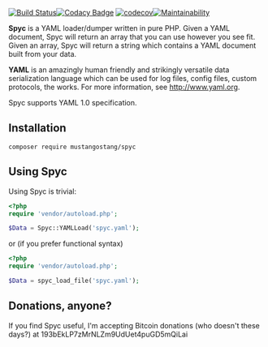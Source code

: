 [![Build Status](https://travis-ci.org/techno-express/spyc.svg?branch=master)](https://travis-ci.org/techno-express/spyc)[![Codacy Badge](https://api.codacy.com/project/badge/Grade/cf23167ee99d4fe8a56f5886226de70d)](https://app.codacy.com/app/techno-express/spyc?utm_source=github.com&utm_medium=referral&utm_content=techno-express/spyc&utm_campaign=Badge_Grade_Dashboard)
[![codecov](https://codecov.io/gh/techno-express/spyc/branch/master/graph/badge.svg)](https://codecov.io/gh/techno-express/spyc)[![Maintainability](https://api.codeclimate.com/v1/badges/414f3b593f321f4f255f/maintainability)](https://codeclimate.com/github/techno-express/spyc/maintainability)

**Spyc** is a YAML loader/dumper written in pure PHP. Given a YAML document, Spyc will return an array that
you can use however you see fit. Given an array, Spyc will return a string which contains a YAML document 
built from your data.

**YAML** is an amazingly human friendly and strikingly versatile data serialization language which can be used 
for log files, config files, custom protocols, the works. For more information, see http://www.yaml.org.

Spyc supports YAML 1.0 specification.

## Installation

    composer require mustangostang/spyc

## Using Spyc

Using Spyc is trivial:

```php
<?php
require 'vendor/autoload.php';

$Data = Spyc::YAMLLoad('spyc.yaml');
```

or (if you prefer functional syntax)

```php
<?php
require 'vendor/autoload.php';

$Data = spyc_load_file('spyc.yaml');
```

## Donations, anyone?

If you find Spyc useful, I'm accepting Bitcoin donations (who doesn't these days?) at 193bEkLP7zMrNLZm9UdUet4puGD5mQiLai
